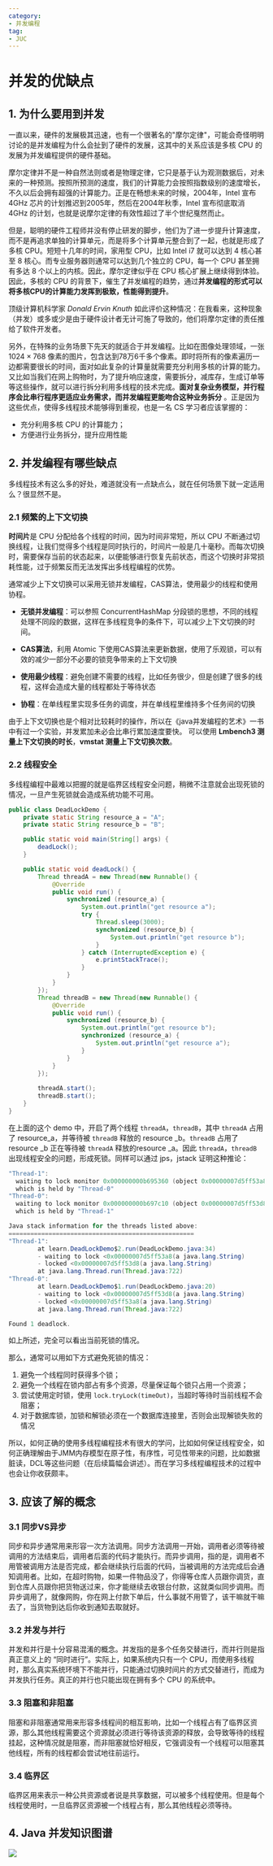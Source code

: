 ```yaml
---
category: 
- 并发编程
tag: 
- JUC
---
```


# 并发的优缺点

<!-- more -->

## 1. 为什么要用到并发

一直以来，硬件的发展极其迅速，也有一个很著名的"摩尔定律"，可能会奇怪明明讨论的是并发编程为什么会扯到了硬件的发展，这其中的关系应该是多核 CPU 的发展为并发编程提供的硬件基础。

摩尔定律并不是一种自然法则或者是物理定律，它只是基于认为观测数据后，对未来的一种预测。按照所预测的速度，我们的计算能力会按照指数级别的速度增长，不久以后会拥有超强的计算能力。正是在畅想未来的时候，2004年，Intel 宣布 4GHz 芯片的计划推迟到2005年，然后在2004年秋季，Intel 宣布彻底取消 4GHz 的计划，也就是说摩尔定律的有效性超过了半个世纪戛然而止。

但是，聪明的硬件工程师并没有停止研发的脚步，他们为了进一步提升计算速度，而不是再追求单独的计算单元，而是将多个计算单元整合到了一起，也就是形成了多核 CPU。短短十几年的时间，家用型 CPU，比如 Intel i7 就可以达到 4 核心甚至 8 核心。而专业服务器则通常可以达到几个独立的 CPU，每一个 CPU 甚至拥有多达 8 个以上的内核。因此，摩尔定律似乎在 CPU 核心扩展上继续得到体验。因此，多核的 CPU 的背景下，催生了并发编程的趋势，通过**并发编程的形式可以将多核CPU的计算能力发挥到极致，性能得到提升**。

顶级计算机科学家 $Donald \ Ervin \ Knuth$ 如此评价这种情况：在我看来，这种现象（并发）或多或少是由于硬件设计者无计可施了导致的，他们将摩尔定律的责任推给了软件开发者。

另外，在特殊的业务场景下先天的就适合于并发编程。比如在图像处理领域，一张 $1024 × 768$ 像素的图片，包含达到$78$万$6$千多个像素。即时将所有的像素遍历一边都需要很长的时间，面对如此复杂的计算量就需要充分利用多核的计算的能力。又比如当我们在网上购物时，为了提升响应速度，需要拆分，减库存，生成订单等等这些操作，就可以进行拆分利用多线程的技术完成。**面对复杂业务模型，并行程序会比串行程序更适应业务需求，而并发编程更能吻合这种业务拆分** 。正是因为这些优点，使得多线程技术能够得到重视，也是一名 CS 学习者应该掌握的：

- 充分利用多核 CPU 的计算能力；
- 方便进行业务拆分，提升应用性能

## 2. 并发编程有哪些缺点

多线程技术有这么多的好处，难道就没有一点缺点么，就在任何场景下就一定适用么？很显然不是。

### 2.1 频繁的上下文切换

**时间片**是 CPU 分配给各个线程的时间，因为时间非常短，所以 CPU 不断通过切换线程，让我们觉得多个线程是同时执行的，时间片一般是几十毫秒。而每次切换时，需要保存当前的状态起来，以便能够进行恢复先前状态，而这个切换时非常损耗性能，过于频繁反而无法发挥出多线程编程的优势。

通常减少上下文切换可以采用无锁并发编程，CAS算法，使用最少的线程和使用协程。

- **无锁并发编程**：可以参照 ConcurrentHashMap 分段锁的思想，不同的线程处理不同段的数据，这样在多线程竞争的条件下，可以减少上下文切换的时间。

- **CAS算法**，利用 Atomic 下使用CAS算法来更新数据，使用了乐观锁，可以有效的减少一部分不必要的锁竞争带来的上下文切换

- **使用最少线程**：避免创建不需要的线程，比如任务很少，但是创建了很多的线程，这样会造成大量的线程都处于等待状态

- **协程**：在单线程里实现多任务的调度，并在单线程里维持多个任务间的切换

由于上下文切换也是个相对比较耗时的操作，所以在《java并发编程的艺术》一书中有过一个实验，并发累加未必会比串行累加速度要快。 可以使用 **Lmbench3 测量上下文切换的时长**，**vmstat 测量上下文切换次数**。

### 2.2 线程安全

多线程编程中最难以把握的就是临界区线程安全问题，稍微不注意就会出现死锁的情况，一旦产生死锁就会造成系统功能不可用。

```java
public class DeadLockDemo {
    private static String resource_a = "A";
    private static String resource_b = "B";

    public static void main(String[] args) {
        deadLock();
    }

    public static void deadLock() {
        Thread threadA = new Thread(new Runnable() {
            @Override
            public void run() {
                synchronized (resource_a) {
                    System.out.println("get resource a");
                    try {
                        Thread.sleep(3000);
                        synchronized (resource_b) {
                            System.out.println("get resource b");
                        }
                    } catch (InterruptedException e) {
                        e.printStackTrace();
                    }
                }
            }
        });
        Thread threadB = new Thread(new Runnable() {
            @Override
            public void run() {
                synchronized (resource_b) {
                    System.out.println("get resource b");
                    synchronized (resource_a) {
                        System.out.println("get resource a");
                    }
                }
            }
        });
        
        threadA.start();
        threadB.start();
    }
}
```

在上面的这个 demo 中，开启了两个线程 `threadA`，`threadB`，其中 `threadA` 占用了 resource_a，并等待被 `threadB` 释放的 resource _b。`threadB` 占用了 resource _b 正在等待被 `threadA` 释放的resource _a。因此 `threadA`，`threadB` 出现线程安全的问题，形成死锁。同样可以通过 jps，jstack 证明这种推论：

```java
"Thread-1":
  waiting to lock monitor 0x000000000b695360 (object 0x00000007d5ff53a8, a java.lang.String),
  which is held by "Thread-0"
"Thread-0":
  waiting to lock monitor 0x000000000b697c10 (object 0x00000007d5ff53d8, a java.lang.String),
  which is held by "Thread-1"

Java stack information for the threads listed above:
===================================================
"Thread-1":
        at learn.DeadLockDemo$2.run(DeadLockDemo.java:34)
        - waiting to lock <0x00000007d5ff53a8(a java.lang.String)
        - locked <0x00000007d5ff53d8(a java.lang.String)
        at java.lang.Thread.run(Thread.java:722)
"Thread-0":
        at learn.DeadLockDemo$1.run(DeadLockDemo.java:20)
        - waiting to lock <0x00000007d5ff53d8(a java.lang.String)
        - locked <0x00000007d5ff53a8(a java.lang.String)
        at java.lang.Thread.run(Thread.java:722)

Found 1 deadlock.
```
 
如上所述，完全可以看出当前死锁的情况。

那么，通常可以用如下方式避免死锁的情况：

1. 避免一个线程同时获得多个锁；
2. 避免一个线程在锁内部占有多个资源，尽量保证每个锁只占用一个资源；
3. 尝试使用定时锁，使用 `lock.tryLock(timeOut)`，当超时等待时当前线程不会阻塞；
4. 对于数据库锁，加锁和解锁必须在一个数据库连接里，否则会出现解锁失败的情况

所以，如何正确的使用多线程编程技术有很大的学问，比如如何保证线程安全，如何正确理解由于JMM内存模型在原子性，有序性，可见性带来的问题，比如数据脏读，DCL等这些问题（在后续篇幅会讲述）。而在学习多线程编程技术的过程中也会让你收获颇丰。

## 3. 应该了解的概念

### 3.1 同步VS异步

同步和异步通常用来形容一次方法调用。同步方法调用一开始，调用者必须等待被调用的方法结束后，调用者后面的代码才能执行。而异步调用，指的是，调用者不用管被调用方法是否完成，都会继续执行后面的代码，当被调用的方法完成后会通知调用者。比如，在超时购物，如果一件物品没了，你得等仓库人员跟你调货，直到仓库人员跟你把货物送过来，你才能继续去收银台付款，这就类似同步调用。而异步调用了，就像网购，你在网上付款下单后，什么事就不用管了，该干嘛就干嘛去了，当货物到达后你收到通知去取就好。

### 3.2 并发与并行

并发和并行是十分容易混淆的概念。并发指的是多个任务交替进行，而并行则是指真正意义上的 “同时进行”。实际上，如果系统内只有一个 CPU，而使用多线程时，那么真实系统环境下不能并行，只能通过切换时间片的方式交替进行，而成为并发执行任务。真正的并行也只能出现在拥有多个 CPU 的系统中。

### 3.3 阻塞和非阻塞

阻塞和非阻塞通常用来形容多线程间的相互影响，比如一个线程占有了临界区资源，那么其他线程需要这个资源就必须进行等待该资源的释放，会导致等待的线程挂起，这种情况就是阻塞，而非阻塞就恰好相反，它强调没有一个线程可以阻塞其他线程，所有的线程都会尝试地往前运行。

### 3.4 临界区
临界区用来表示一种公共资源或者说是共享数据，可以被多个线程使用。但是每个线程使用时，一旦临界区资源被一个线程占有，那么其他线程必须等待。

## 4. Java 并发知识图谱

![](https://cloud.bytelighting.cn/f/Y9Ls8/1.1%20Java%E5%B9%B6%E5%8F%91%E7%9F%A5%E8%AF%86%E5%9B%BE%E8%B0%B1.png)
